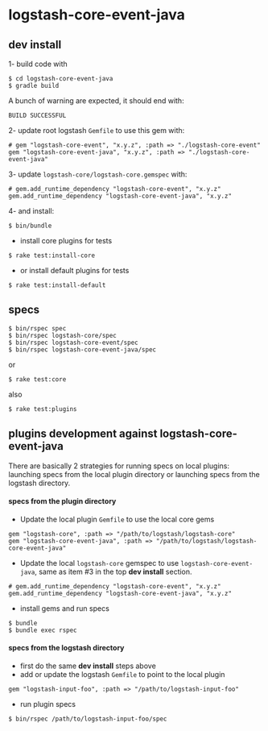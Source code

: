 # logstash-core-event-java

## dev install

1- build code with

```
$ cd logstash-core-event-java
$ gradle build
```

A bunch of warning are expected, it should end with:

```
BUILD SUCCESSFUL
```

2- update root logstash `Gemfile` to use this gem with:

```
# gem "logstash-core-event", "x.y.z", :path => "./logstash-core-event"
gem "logstash-core-event-java", "x.y.z", :path => "./logstash-core-event-java"
```

3- update `logstash-core/logstash-core.gemspec` with:

```
# gem.add_runtime_dependency "logstash-core-event", "x.y.z"
gem.add_runtime_dependency "logstash-core-event-java", "x.y.z"
```

4- and install:

```
$ bin/bundle
```

- install core plugins for tests

```
$ rake test:install-core
```

- or install default plugins for tests

```
$ rake test:install-default
```


## specs

```
$ bin/rspec spec
$ bin/rspec logstash-core/spec
$ bin/rspec logstash-core-event/spec
$ bin/rspec logstash-core-event-java/spec
```

or

```
$ rake test:core
```

also

```
$ rake test:plugins
```

## plugins development against logstash-core-event-java

There are basically 2 strategies for running specs on local plugins: launching specs from the local plugin directory or launching specs from the logstash directory.

#### specs from the plugin directory

- Update the local plugin `Gemfile` to use the local core gems

```
gem "logstash-core", :path => "/path/to/logstash/logstash-core"
gem "logstash-core-event-java", :path => "/path/to/logstash/logstash-core-event-java"
```

- Update the local `logstash-core` gemspec to use `logstash-core-event-java`, same as item #3 in the top **dev install** section.

```
# gem.add_runtime_dependency "logstash-core-event", "x.y.z"
gem.add_runtime_dependency "logstash-core-event-java", "x.y.z"
```

- install gems and run specs

```
$ bundle
$ bundle exec rspec
```

#### specs from the logstash directory

- first do the same **dev install** steps above
- add or update the logstash `Gemfile` to point to the local plugin

```
gem "logstash-input-foo", :path => "/path/to/logstash-input-foo"
```

- run plugin specs

```
$ bin/rspec /path/to/logstash-input-foo/spec
```
